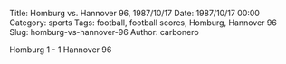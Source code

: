 Title: Homburg vs. Hannover 96, 1987/10/17
Date: 1987/10/17 00:00
Category: sports
Tags: football, football scores, Homburg, Hannover 96
Slug: homburg-vs-hannover-96
Author: carbonero


Homburg 1 - 1 Hannover 96
